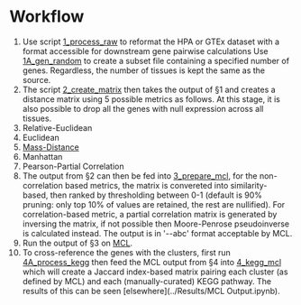 # Workflow

1. Use script [1_process_raw](1_process_raw.py) to reformat the HPA or GTEx
dataset with a format accessible for downstream gene pairwise calculations
Use [1A_gen_random](1A_gen_random.py) to create a subset file containing
a specified number of genes. Regardless, the number of tissues is kept
the same as the source.
2. The script [2_create_matrix](2_create_matrix.py) then takes the output of
§1 and creates a distance matrix using 5 possible metrics as follows. At this
stage, it is also possible to drop all the genes with null expression across
all tissues.
  1. Relative-Euclidean
  2. Euclidean
  3. [Mass-Distance](https://dx.doi.org/10.1093/bioinformatics/btl127)
  4. Manhattan
  5. Pearson-Partial Correlation
3. The output from §2 can then be fed into [3_prepare_mcl](3_prepare_mcl.py),
for the non-correlation based metrics, the matrix is convereted into similarity-
based, then ranked by thresholding between 0-1 (default is 90% pruning: only
top 10% of values are retained, the rest are nullified). For correlation-based
metric, a partial correlation matrix is generated by inversing the matrix,
if not possible then Moore-Penrose pseudoinverse is calculated instead.
The output is in '--abc' format acceptable by MCL.
4. Run the output of §3 on [MCL](https://micans.org/mcl).
5. To cross-reference the genes with the clusters, first run
[4A_process_kegg](4A_process_kegg.py) then feed the MCL output from §4 into
[4_kegg_mcl](4_kegg_mcl.py) which will create a Jaccard index-based matrix
pairing each cluster (as defined by MCL) and each (manually-curated) KEGG
pathway. The results of this can be seen [elsewhere](../Results/MCL Output.ipynb).